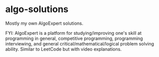# algo-solutions
Mostly my own AlgoExpert solutions.

FYI: AlgoExpert is a platform for studying/improving one's skill at programming in general, competitive programming, programming interviewing, and general critical/mathematical/logical problem solving ability. Similar to LeetCode but with video explanations.
